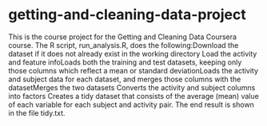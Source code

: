 # getting-and-cleaning-data-project
This is the course project for the Getting and Cleaning Data Coursera course. 
The R script, run_analysis.R, does the following:Download the dataset if it does not already exist in the working directory
Load the activity and feature infoLoads both the training and test datasets, keeping only those columns which reflect a mean or standard deviationLoads the activity and subject data for each dataset, and merges those columns with the datasetMerges the two datasets
Converts the activity and subject columns into factors
Creates a tidy dataset that consists of the average (mean) value of each variable for each subject and activity pair.
The end result is shown in the file tidy.txt.
